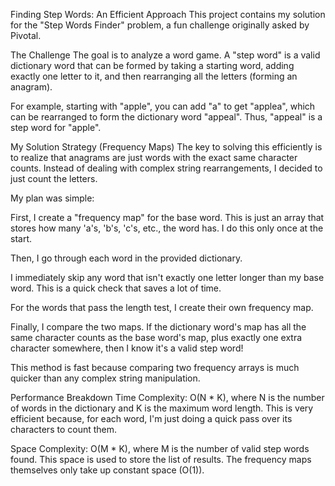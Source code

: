 Finding Step Words: An Efficient Approach
This project contains my solution for the "Step Words Finder" problem, a fun challenge originally asked by Pivotal.

The Challenge
The goal is to analyze a word game. A "step word" is a valid dictionary word that can be formed by taking a starting word, adding exactly one letter to it, and then rearranging all the letters (forming an anagram).

For example, starting with "apple", you can add "a" to get "applea", which can be rearranged to form the dictionary word "appeal". Thus, "appeal" is a step word for "apple".

My Solution Strategy (Frequency Maps)
The key to solving this efficiently is to realize that anagrams are just words with the exact same character counts. Instead of dealing with complex string rearrangements, I decided to just count the letters.

My plan was simple:

First, I create a "frequency map" for the base word. This is just an array that stores how many 'a's, 'b's, 'c's, etc., the word has. I do this only once at the start.

Then, I go through each word in the provided dictionary.

I immediately skip any word that isn't exactly one letter longer than my base word. This is a quick check that saves a lot of time.

For the words that pass the length test, I create their own frequency map.

Finally, I compare the two maps. If the dictionary word's map has all the same character counts as the base word's map, plus exactly one extra character somewhere, then I know it's a valid step word!

This method is fast because comparing two frequency arrays is much quicker than any complex string manipulation.

Performance Breakdown
Time Complexity: O(N * K), where N is the number of words in the dictionary and K is the maximum word length. This is very efficient because, for each word, I'm just doing a quick pass over its characters to count them.

Space Complexity: O(M * K), where M is the number of valid step words found. This space is used to store the list of results. The frequency maps themselves only take up constant space (O(1)).
